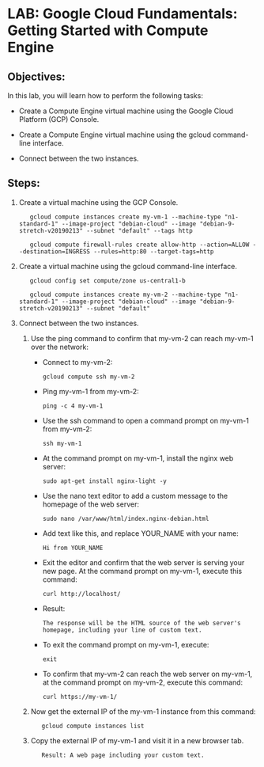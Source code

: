 # LAB: Google Cloud Fundamentals: Getting Started with Compute Engine

## Objectives:

In this lab, you will learn how to perform the following tasks:

   - Create a Compute Engine virtual machine using the Google Cloud Platform (GCP) Console.

   - Create a Compute Engine virtual machine using the gcloud command-line interface.

   - Connect between the two instances.

## Steps:

1. Create a virtual machine using the GCP Console.

          gcloud compute instances create my-vm-1 --machine-type "n1-standard-1" --image-project "debian-cloud" --image "debian-9-stretch-v20190213" --subnet "default" --tags http

          gcloud compute firewall-rules create allow-http --action=ALLOW --destination=INGRESS --rules=http:80 --target-tags=http

2. Create a virtual machine using the gcloud command-line interface.

          gcloud config set compute/zone us-central1-b

          gcloud compute instances create my-vm-2 --machine-type "n1-standard-1" --image-project "debian-cloud" --image "debian-9-stretch-v20190213" --subnet "default"

3. Connect between the two instances.

    1. Use the ping command to confirm that my-vm-2 can reach my-vm-1 over the network:

          - Connect to my-vm-2:

                gcloud compute ssh my-vm-2

          - Ping my-vm-1 from my-vm-2:

                ping -c 4 my-vm-1

          - Use the ssh command to open a command prompt on my-vm-1 from my-vm-2:

                ssh my-vm-1

          - At the command prompt on my-vm-1, install the nginx web server:

                sudo apt-get install nginx-light -y

          - Use the nano text editor to add a custom message to the homepage of the web server:

                sudo nano /var/www/html/index.nginx-debian.html

          - Add text like this, and replace YOUR_NAME with your name:

                Hi from YOUR_NAME

          - Exit the editor and confirm that the web server is serving your new page. At the command prompt on my-vm-1, execute this command:

                curl http://localhost/

          - Result:

                The response will be the HTML source of the web server's homepage, including your line of custom text.

          - To exit the command prompt on my-vm-1, execute:

                exit

          - To confirm that my-vm-2 can reach the web server on my-vm-1, at the command prompt on my-vm-2, execute this command:

                curl https://my-vm-1/

      2. Now get the external IP of the my-vm-1 instance from this command:

                gcloud compute instances list

      3. Copy the external IP of my-vm-1 and visit it in a new browser tab.

                Result: A web page including your custom text.
